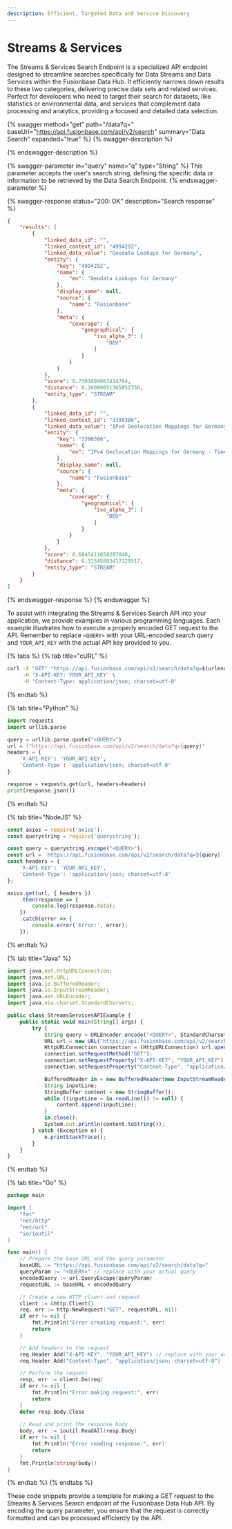 ```yaml
---
description: Efficient, Targeted Data and Service Discovery
---
```


# Streams & Services

The Streams & Services Search Endpoint is a specialized API endpoint designed to streamline searches specifically for Data Streams and Data Services within the Fusionbase Data Hub. It efficiently narrows down results to these two categories, delivering precise data sets and related services. Perfect for developers who need to target their search for datasets, like statistics or environmental data, and services that complement data processing and analytics, providing a focused and detailed data selection.



{% swagger method="get" path="/data?q=<QUERY>" baseUrl="https://api.fusionbase.com/api/v2/search" summary="Data Search" expanded="true" %}
{% swagger-description %}

{% endswagger-description %}

{% swagger-parameter in="query" name="q" type="String" %}
This parameter accepts the user's search string, defining the specific data or information to be retrieved by the Data Search Endpoint.
{% endswagger-parameter %}

{% swagger-response status="200: OK" description="Search response" %}
```json
{
    "results": [
        {
            "linked_data_id": "",
            "linked_context_id": "4994292",
            "linked_data_value": "Geodata Lookups for Germany",
            "entity": {
                "key": "4994292",
                "name": {
                    "en": "Geodata Lookups for Germany"
                },
                "display_name": null,
                "source": {
                    "name": "Fusionbase"
                },
                "meta": {
                    "coverage": {
                        "geographical": {
                            "iso_alpha_3": [
                                "DEU"
                            ]
                        }
                    }
                }
            },
            "score": 0.7391094863414764,
            "distance": 0.26089051365852356,
            "entity_type": "STREAM"
        },
        {
            "linked_data_id": "",
            "linked_context_id": "3390386",
            "linked_data_value": "IPv4 Geolocation Mappings for Germany - Timeseries",
            "entity": {
                "key": "3390386",
                "name": {
                    "en": "IPv4 Geolocation Mappings for Germany - Timeseries"
                },
                "display_name": null,
                "source": {
                    "name": "Fusionbase"
                },
                "meta": {
                    "coverage": {
                        "geographical": {
                            "iso_alpha_3": [
                                "DEU"
                            ]
                        }
                    }
                }
            },
            "score": 0.6845411658287048,
            "distance": 0.31545883417129517,
            "entity_type": "STREAM"
        }
    }
]

```
{% endswagger-response %}
{% endswagger %}

To assist with integrating the Streams & Services Search API into your application, we provide examples in various programming languages. Each example illustrates how to execute a properly encoded GET request to the API. Remember to replace `<QUERY>` with your URL-encoded search query and `YOUR_API_KEY` with the actual API key provided to you.

{% tabs %}
{% tab title="cURL" %}
```bash
curl -X "GET" "https://api.fusionbase.com/api/v2/search/data?q=$(urlencode "<QUERY>")" \
     -H 'X-API-KEY: YOUR_API_KEY' \
     -H 'Content-Type: application/json; charset=utf-8'
```
{% endtab %}

{% tab title="Python" %}
```python
import requests
import urllib.parse

query = urllib.parse.quote("<QUERY>")
url = f"https://api.fusionbase.com/api/v2/search/data?q={query}"
headers = {
    'X-API-KEY': 'YOUR_API_KEY',
    'Content-Type': 'application/json; charset=utf-8'
}

response = requests.get(url, headers=headers)
print(response.json())
```
{% endtab %}

{% tab title="NodeJS" %}
```javascript
const axios = require('axios');
const querystring = require('querystring');

const query = querystring.escape("<QUERY>");
const url = `https://api.fusionbase.com/api/v2/search/data?q=${query}`;
const headers = {
    'X-API-KEY': 'YOUR_API_KEY',
    'Content-Type': 'application/json; charset=utf-8'
};

axios.get(url, { headers })
    .then(response => {
        console.log(response.data);
    })
    .catch(error => {
        console.error('Error:', error);
    });

```
{% endtab %}

{% tab title="Java" %}
```javascript
import java.net.HttpURLConnection;
import java.net.URL;
import java.io.BufferedReader;
import java.io.InputStreamReader;
import java.net.URLEncoder;
import java.nio.charset.StandardCharsets;

public class StreamsServicesAPIExample {
    public static void main(String[] args) {
        try {
            String query = URLEncoder.encode("<QUERY>", StandardCharsets.UTF_8.toString());
            URL url = new URL("https://api.fusionbase.com/api/v2/search/data?q=" + query);
            HttpURLConnection connection = (HttpURLConnection) url.openConnection();
            connection.setRequestMethod("GET");
            connection.setRequestProperty("X-API-KEY", "YOUR_API_KEY");
            connection.setRequestProperty("Content-Type", "application/json; charset=utf-8");

            BufferedReader in = new BufferedReader(new InputStreamReader(connection.getInputStream()));
            String inputLine;
            StringBuffer content = new StringBuffer();
            while ((inputLine = in.readLine()) != null) {
                content.append(inputLine);
            }
            in.close();
            System.out.println(content.toString());
        } catch (Exception e) {
            e.printStackTrace();
        }
    }
}
```
{% endtab %}

{% tab title="Go" %}
```go
package main

import (
    "fmt"
    "net/http"
    "net/url"
    "io/ioutil"
)

func main() {
    // Prepare the base URL and the query parameter
    baseURL := "https://api.fusionbase.com/api/v2/search/data?q="
    queryParam := "<QUERY>" // replace with your actual query
    encodedQuery := url.QueryEscape(queryParam)
    requestURL := baseURL + encodedQuery

    // Create a new HTTP client and request
    client := &http.Client{}
    req, err := http.NewRequest("GET", requestURL, nil)
    if err != nil {
        fmt.Println("Error creating request:", err)
        return
    }

    // Add headers to the request
    req.Header.Add("X-API-KEY", "YOUR_API_KEY") // replace with your actual API key
    req.Header.Add("Content-Type", "application/json; charset=utf-8")

    // Perform the request
    resp, err := client.Do(req)
    if err != nil {
        fmt.Println("Error making request:", err)
        return
    }
    defer resp.Body.Close
    
    // Read and print the response body
    body, err := ioutil.ReadAll(resp.Body)
    if err != nil {
        fmt.Println("Error reading response:", err)
        return
    }
    fmt.Println(string(body))
}
```
{% endtab %}
{% endtabs %}

These code snippets provide a template for making a GET request to the Streams & Services Search endpoint of the Fusionbase Data Hub API. By encoding the query parameter, you ensure that the request is correctly formatted and can be processed efficiently by the API.
